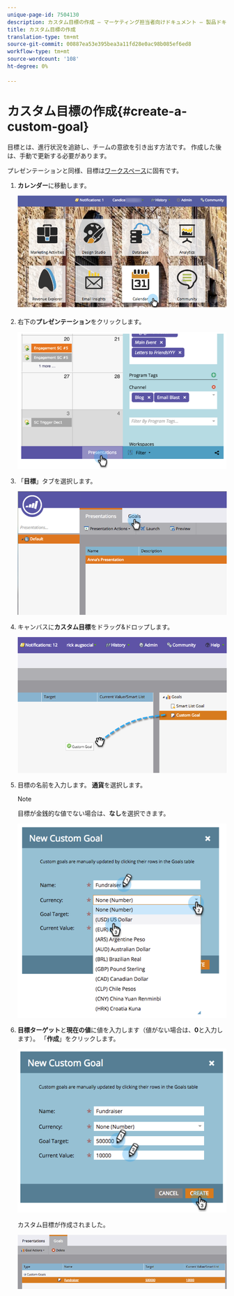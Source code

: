 ```yaml
---
unique-page-id: 7504130
description: カスタム目標の作成 — マーケティング担当者向けドキュメント — 製品ドキュメント
title: カスタム目標の作成
translation-type: tm+mt
source-git-commit: 00887ea53e395bea3a11fd28e0ac98b085ef6ed8
workflow-type: tm+mt
source-wordcount: '108'
ht-degree: 0%

---
```



# カスタム目標の作成{#create-a-custom-goal}

目標とは、進行状況を追跡し、チームの意欲を引き出す方法です。 作成した後は、手動で更新する必要があります。

プレゼンテーションと同様、目標は[ワークスペース](../../../../product-docs/administration/workspaces-and-person-partitions/understanding-workspaces-and-person-partitions.md)に固有です。

1. **カレンダー**&#x200B;に移動します。

   ![](assets/2017-05-10-15-30-47-2.png)

1. 右下の&#x200B;**プレゼンテーション**&#x200B;をクリックします。

   ![](assets/image2015-3-24-12-3a2-3a55.png)

1. 「**目標**」タブを選択します。

   ![](assets/image2015-3-26-12-3a24-3a49.png)

1. キャンバスに&#x200B;**カスタム目標**&#x200B;をドラッグ&amp;ドロップします。

   ![](assets/image2015-3-24-12-3a32-3a45.png)

1. 目標の名前を入力します。 **通貨**&#x200B;を選択します。

   >[!NOTE]
   >
   >目標が金銭的な値でない場合は、**なし**&#x200B;を選択できます。

   ![](assets/image2015-3-24-12-3a36-3a0.png)

1. **目標ターゲット**&#x200B;と&#x200B;**現在の値**&#x200B;に値を入力します（値がない場合は、**0**&#x200B;と入力します）。 「**作成**」をクリックします。

   ![](assets/image2015-3-24-12-3a39-3a28.png)

   カスタム目標が作成されました。

   ![](assets/image2015-3-24-12-3a41-3a43.png)

